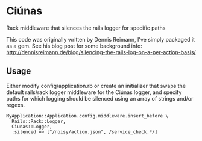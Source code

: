 # Ciúnas

Rack middleware that silences the rails logger for specific paths

This code was originally written by Dennis Reimann, I've simply packaged it as
a gem. See his blog post for some background info:
http://dennisreimann.de/blog/silencing-the-rails-log-on-a-per-action-basis/

## Usage

Either modify config/application.rb or create an initializer that swaps the
default rails/rack logger middleware for the Ciúnas logger, and specify paths
for which logging should be silenced using an array of strings and/or regexs.

    MyApplication::Application.config.middleware.insert_before \
      Rails::Rack::Logger,
      Ciunas::Logger,
      :silenced => ["/noisy/action.json", /service_check.*/]
